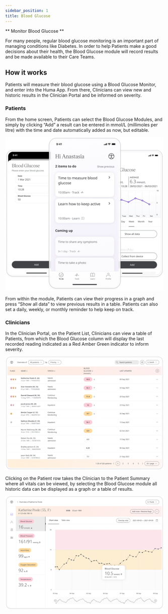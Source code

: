 ```yaml
---
sidebar_position: 1
title: Blood Glucose
---
```


** Monitor Blood Glucose **

For many people, regular blood glucose monitoring is an important part of managing conditions like Diabetes. In order to help Patients make a good decisions about their health, the Blood Glucose module will record results and be made available to their Care Teams.

## How it works

Patients will measure their blood glucose using a Blood Glucose Monitor, and enter into the Huma App. From there, Clinicians can view new and historic results in the Clinician Portal and be informed on severity.  

### Patients

From the home screen, Patients can select the Blood Glucose Modules, and simply by clicking “Add” a result can be entered in mmol/L (millimoles per litre) with the time and date automatically added as now, but editable. 

![Add a blood glucose result](./assets/blood-glucose.png)

From within the module, Patients can view their progress in a graph and press “Show all data” to view previous results in a table. Patients can also set a daily, weekly, or monthly reminder to help keep on track.

### Clinicians

In the Clinician Portal, on the Patient List, Clinicians can view a table of Patients, from which the Blood Glucose column will display the last recorded reading indicated as a Red Amber Green indicator to inform severity. 

![View blood glucose from the Patient List](./assets/cp-patient-list-blood-glucose.png)

Clicking on the Patient row takes the Clinician to the Patient Summary where all vitals can be viewed, by selecting the Blood Glucose module all historic data can be displayed as a graph or a table of results.

![View blood glucose from the Module Detail](./assets/cp-module-details-blood-glucose.png)
